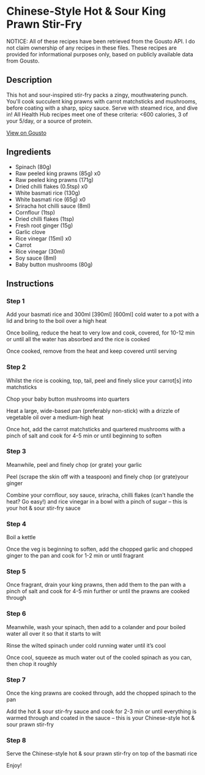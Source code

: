 # Chinese-Style Hot & Sour King Prawn Stir-Fry

NOTICE: All of these recipes have been retrieved from the Gousto API. I do not claim ownership of any recipes in these files. These recipes are provided for informational purposes only, based on publicly available data from Gousto.

## Description

This hot and sour-inspired stir-fry packs a zingy, mouthwatering punch. You'll cook succulent king prawns with carrot matchsticks and mushrooms, before coating with a sharp, spicy sauce. Serve with steamed rice, and dive in! All Health Hub recipes meet one of these criteria: <600 calories, 3 of your 5/day, or a source of protein.

[View on Gousto](https://www.gousto.co.uk/recipes/cookbook/chinese-style-hot-sour-prawn-stir-fry)

## Ingredients

- Spinach (80g)
- Raw peeled king prawns (85g) x0
- Raw peeled king prawns (171g)
- Dried chilli flakes (0.5tsp) x0
- White basmati rice (130g)
- White basmati rice (65g) x0
- Sriracha hot chilli sauce (8ml)
- Cornflour (1tsp)
- Dried chilli flakes (1tsp)
- Fresh root ginger (15g)
- Garlic clove
- Rice vinegar (15ml) x0
- Carrot
- Rice vinegar (30ml)
- Soy sauce (8ml)
- Baby button mushrooms (80g)

## Instructions


### Step 1

Add your basmati rice and 300ml <span class="text-purple">[390ml]</span> <span class="text-danger">[600ml] </span>cold water to a pot with a lid and bring to the boil over a high heat

Once boiling, reduce the heat to very low and cook, covered, for 10-12 min or until all the water has absorbed and the rice is cooked

Once cooked, remove from the heat and keep covered until serving


### Step 2

Whilst the rice is cooking, top, tail, peel and finely slice your carrot[s] into matchsticks

Chop your baby button mushrooms into quarters

Heat a large, wide-based pan (preferably non-stick) with a drizzle of vegetable oil over a medium-high heat

Once hot, add the carrot matchsticks and quartered mushrooms with a pinch of salt and cook for 4-5<span class="text-danger"> </span>min or until beginning to soften


### Step 3

Meanwhile, peel and finely chop (or grate) your garlic

Peel (scrape the skin off with a teaspoon) and finely chop (or grate)your ginger

Combine your cornflour, soy sauce, sriracha, chilli flakes (can't handle the heat? Go easy!) and rice vinegar in a bowl with a pinch of sugar – this is your hot & sour stir-fry sauce


### Step 4

Boil a kettle

Once the veg is beginning to soften, add the chopped garlic and chopped ginger to the pan and cook for 1-2 min or until fragrant


### Step 5

Once fragrant, drain your king prawns, then add them to the pan with a pinch of salt and cook for 4-5 min further or until the prawns are cooked through


### Step 6

Meanwhile, wash your spinach, then add to a colander and pour boiled water all over it so that it starts to wilt

Rinse the wilted spinach under cold running water until it’s cool

Once cool, squeeze as much water out of the cooled spinach as you can, then chop it roughly


### Step 7

Once the king prawns are cooked through, add the chopped spinach to the pan

Add the hot & sour stir-fry sauce and cook for 2-3 min or until everything is warmed through and coated in the sauce – this is your Chinese-style hot & sour prawn stir-fry

### Step 8

Serve the Chinese-style hot & sour prawn stir-fry on top of the basmati rice

Enjoy!

